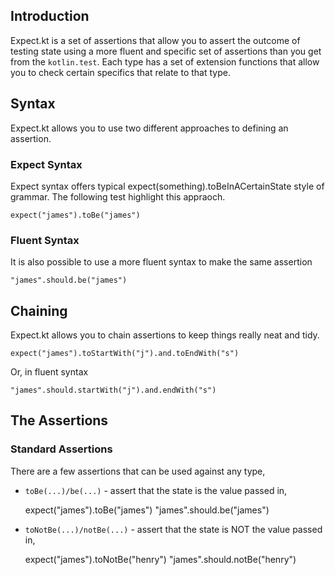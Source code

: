 ## Introduction

Expect.kt is a set of assertions that allow you to assert the outcome of testing state using a more fluent and specific set of assertions than you get from the `kotlin.test`.  Each type has a set of extension functions that allow you to check certain specifics that relate to that type.

## Syntax

Expect.kt allows you to use two different approaches to defining an assertion.

### Expect Syntax

Expect syntax offers typical expect(something).toBeInACertainState style of grammar.  The following test highlight this appraoch.

    expect("james").toBe("james")

### Fluent Syntax

It is also possible to use a more fluent syntax to make the same assertion

    "james".should.be("james")

## Chaining

Expect.kt allows you to chain assertions to keep things really neat and tidy.

    expect("james").toStartWith("j").and.toEndWith("s")
    
Or, in fluent syntax

    "james".should.startWith("j").and.endWith("s")
    
## The Assertions

### Standard Assertions

There are a few assertions that can be used against any type,

- `toBe(...)/be(...)` - assert that the state is the value passed in,

    expect("james").toBe("james")
    "james".should.be("james")
    
- `toNotBe(...)/notBe(...)` - assert that the state is NOT the value passed in,

    expect("james").toNotBe("henry")
    "james".should.notBe("henry")


<!--
#   // STANDARD TESTS

    // toBe
    // toNotBe
    // toBeNull
    // toNotBeNull

#   // BOOLEAN TYPES

    // toBeTrue
    // toBeFalse

#   // STRING TYPES

    // toBeEmpty
    // toNotBeEmpty
    // toHaveLength
    // toBeBlank
    // toNotBeBlank
    // toBeEquivalentTo
    // toEndWith
    // toEndWithEquivalent
    // toContain
    // toContainEquivalent
    // toNotContain
    // toNotContainEquivalent
    // toStartWith
    // toStartWithEquivalent
    // toMatch

#   // NUMERIC TYPES

    // toBeGreaterOrEqualTo
    // toBeGreaterThan
    // toBeLessOrEqualTo
    // toBeLessThan
    // toBePositive
    // toBeInRange
    // toBeApproximately

#    // DATES, TIMES AND TIMESTAMPS

    // toBeAfter
    // toBeBefore
    // toBeOnOrAfter
    // toHaveDay
    // toHaveMonth
    // toHaveYear
    // toHaveHour
    // toHaveMinute
    // toHaveSecond
    // toBeLessThan().before()
    // toBeWithin(timespan).after()
    // toBeMoreThan(timespan)...
    // toBeAtLeast(timespan)...
    // toBeExactly

#    // COLLECTIONS

    // toNotBeEmpty
    // toHaveCount
    // toContainInOrder
    // toHaveSameCount
    // toBeSubsetOf
    // toNotBeSubsetOf
    // toHaveElementAt
    // toNotHaveElementAt
    // toContain
    // toContain - lambda
    // toNotContain - lambda
    // toOnlyContain - lambda
    // toNotContainNulls
    // toBeEmpty

#    // DICTIONARIES

    // toEqual
    // toNotEqual
    // toBeEmpty
    // toNotBeEmpty
    // toContainKey
    // toNotContainKey
    // toContainValue
    // toNotContainValue
    // toHaveCount
    // toContain - keyvaluepair

#    // EXCEPTIONS

    // toThrow
    // toThrow(type)
    // toNotThrow
    // toNotThrow(type)
-->